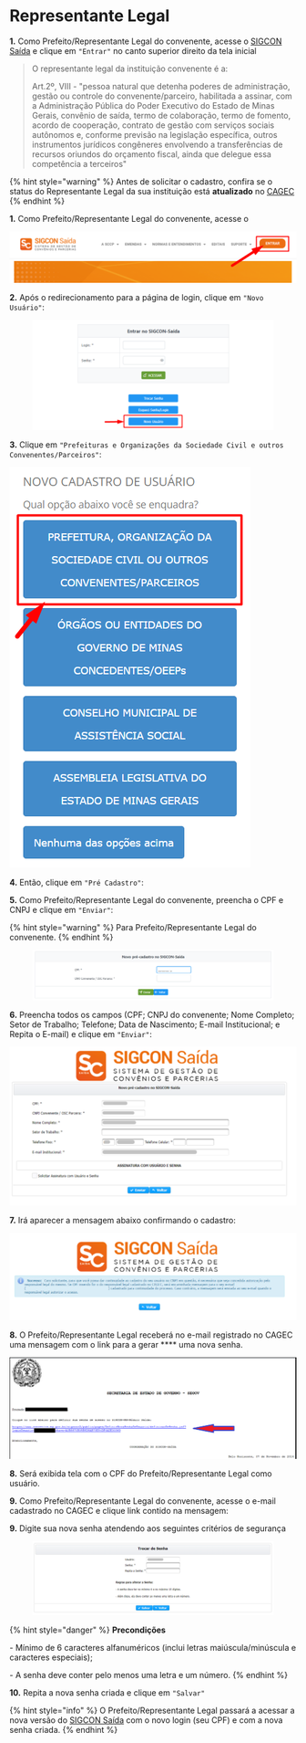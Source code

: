 # Representante Legal

**1.** Como Prefeito/Representante Legal do convenente, acesse o [SIGCON Saída](https://sigconsaida.mg.gov.br/) e clique em `"Entrar"` no canto superior direito da tela inicial

> O representante legal da instituição convenente é a:
>
> Art.2º, VIII - "pessoa natural que detenha poderes de administração, gestão ou controle do convenente/parceiro, habilitada a assinar, com a Administração Pública do Poder Executivo do Estado de Minas Gerais, convênio de saída, termo de colaboração, termo de fomento, acordo de cooperação, contrato de gestão com serviços sociais autônomos e, conforme previsão na legislação específica, outros instrumentos jurídicos congêneres envolvendo a transferências de recursos oriundos do orçamento fiscal, ainda que delegue essa competência a terceiros"

{% hint style="warning" %}
Antes de solicitar o cadastro, confira se o status do Representante Legal da sua instituição está **atualizado** no [CAGEC](https://www.portalcagec.mg.gov.br/)
{% endhint %}

**1.** Como Prefeito/Representante Legal do convenente, acesse o&#x20;

![](<../../../.gitbook/assets/image (525).png>)

**2.** Após o redirecionamento para a página de login, clique em `"Novo Usuário"`:

<figure><img src="../../../.gitbook/assets/image (10) (1) (1).png" alt=""><figcaption></figcaption></figure>

**3.** Clique em `"Prefeituras e Organizações da Sociedade Civil e outros Convenentes/Parceiros"`:

![](<../../../.gitbook/assets/image (514).png>)

**4.** Então, clique em `"Pré Cadastro"`:

**5.** Como Prefeito/Representante Legal do convenente, preencha o CPF e CNPJ e clique em `"Enviar"`:

{% hint style="warning" %}
Para Prefeito/Representante Legal do convenente.
{% endhint %}

<figure><img src="../../../.gitbook/assets/image (1) (2) (1).png" alt=""><figcaption></figcaption></figure>

**6.** Preencha todos os campos (CPF; CNPJ do convenente; Nome Completo; Setor de Trabalho; Telefone; Data de Nascimento; E-mail Institucional; e Repita o E-mail) e clique em `"Enviar"`:

![](<../../../.gitbook/assets/tela de pre cadastro.png>)

**7.**  Irá aparecer a mensagem abaixo confirmando o cadastro:

![](<../../../.gitbook/assets/tela de pre cadastro aviso.png>)

**8.** O Prefeito/Representante Legal receberá no e-mail registrado no CAGEC uma mensagem com o link para a gerar **** uma nova senha.

![](<../../../.gitbook/assets/image (513).png>)

**8.** Será exibida tela com o CPF do Prefeito/Representante Legal como usuário.

**9.**  Como Prefeito/Representante Legal do convenente, acesse o e-mail cadastrado no CAGEC e clique link contido na mensagem:

**9.** Digite sua nova senha atendendo aos seguintes critérios de segurança

<figure><img src="../../../.gitbook/assets/image (7) (1) (1).png" alt=""><figcaption></figcaption></figure>

{% hint style="danger" %}
**Precondições**

\- Mínimo de 6 caracteres alfanuméricos (inclui letras maiúscula/minúscula e caracteres especiais);

\- A senha deve conter pelo menos uma letra e um número.
{% endhint %}

**10.** Repita a nova senha criada e clique em `"Salvar"`

{% hint style="info" %}
O Prefeito/Representante Legal passará a acessar a nova versão do [SIGCON Saída](https://sigconsaida.mg.gov.br/) com o novo login (seu CPF) e com a nova senha criada.
{% endhint %}
